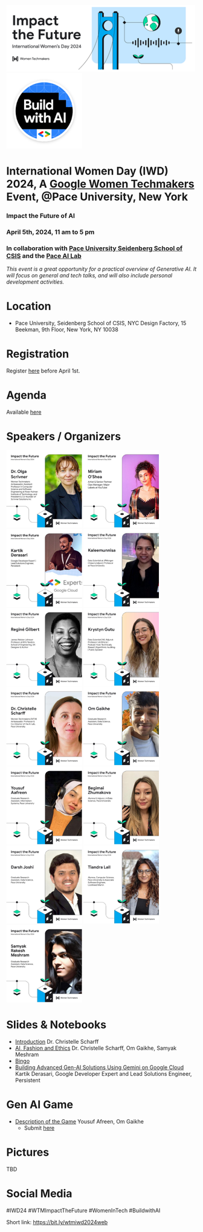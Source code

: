 <img width="500" alt="banner event" src="https://github.com/scharffc/wtmiwd2024/blob/main/banner.png"> <img width="200" alt="banner event" src="https://github.com/scharffc/wtmiwd2024/blob/main/buildwithai.png">

# International Women Day (IWD) 2024, A [Google Women Techmakers](https://developers.google.com/womentechmakers) Event, @Pace University, New York

### Impact the Future of AI

### April 5th, 2024, 11 am to 5 pm

### In collaboration with [Pace University Seidenberg School of CSIS](https://seidenberg.pace.edu) and the [Pace AI Lab](https://seidenberg.pace.edu/artificial-intelligence)

_This event is a great opportunity for a practical overview of Generative AI. It will focus on general and tech talks, and will also include personal development activities._

# Location

* Pace University, Seidenberg School of CSIS, NYC Design Factory, 15 Beekman, 9th Floor, New York, NY 10038

# Registration

Register [here](https://bit.ly/iwd2024aiml) before April 1st.

# Agenda

Available [here](https://bit.ly/wtmiwd2024agenda)

# Speakers / Organizers

<img width="200" alt="Olga" src="https://github.com/scharffc/wtmiwd2024/blob/main/images/olga.jpg">  <img width="200" alt="Miriam" src="https://github.com/scharffc/wtmiwd2024/blob/main/images/miriam.jpg">  <img width="200" alt="Kartik" src="https://github.com/scharffc/wtmiwd2024/blob/main/images/kartik.jpg">  <img width="200" alt="Kaleema" src="https://github.com/scharffc/wtmiwd2024/blob/main/images/kaleema.jpg">  <img width="200" alt="Regine" src="https://github.com/scharffc/wtmiwd2024/blob/main/images/regine.jpg">  <img width="200" alt="Karystyn" src="https://github.com/scharffc/wtmiwd2024/blob/main/images/krystyn.jpg">  <img width="200" alt="Christelle" src="https://github.com/scharffc/wtmiwd2024/blob/main/images/christelle.jpg">  <img width="200" alt="Om" src="https://github.com/scharffc/wtmiwd2024/blob/main/images/om.jpg">  <img width="200" alt="Yousuf" src="https://github.com/scharffc/wtmiwd2024/blob/main/images/yousuf.jpg">  <img width="200" alt="Begimai" src="https://github.com/scharffc/wtmiwd2024/blob/main/images/begimai.jpg">  <img width="200" alt="Darsh" src="https://github.com/scharffc/wtmiwd2024/blob/main/images/darsh.jpg">  <img width="200" alt="Tiandra" src="https://github.com/scharffc/wtmiwd2024/blob/main/images/tiandra.jpg">  <img width="200" alt="Samyak" src="https://github.com/scharffc/wtmiwd2024/blob/main/images/samyak.jpg">

# Slides & Notebooks

* [Introduction](https://docs.google.com/presentation/d/16G_2lPyHNiOEAZDSl_rgk7bxJn7Kz7Gf/edit?usp=sharing&ouid=117510229771836964953&rtpof=true&sd=true) Dr. Christelle Scharff
* [AI, Fashion and Ethics](https://docs.google.com/presentation/d/1Nk-K_wji0cbJM8BEY8k0TKRvQ8SQdOIHliFn1jr9hC8/edit?usp=sharing) Dr. Christelle Scharff, Om Gaikhe, Samyak Meshram
* [Bingo](https://docs.google.com/document/d/1pZakHkqzkiU9WV88JRGZ3jpuY0o6ov67/edit?usp=sharing&ouid=117510229771836964953&rtpof=true&sd=true)
* [Building Advanced Gen-AI Solutions Using Gemini on Google Cloud]()  Kartik Derasari, Google Developer Expert and Lead Solutions Engineer, Persistent

# Gen AI Game

* [Description of the Game](https://docs.google.com/presentation/d/1yKZ6STsCU3i2C8w71fwoA98Fqogud0WKufKduKXXM8Y/edit?usp=sharing) Yousuf Afreen, Om Gaikhe
  * Submit [here](https://bit.ly/iwd2024competition)

# Pictures

TBD

# Social Media

#IWD24 #WTMImpactTheFuture #WomenInTech #BuildwithAI

Short link: https://bit.ly/wtmiwd2024web
